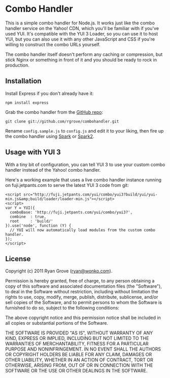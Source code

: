 Combo Handler
=============

This is a simple combo handler for Node.js. It works just like the combo handler
service on the Yahoo! CDN, which you'll be familiar with if you've used YUI.
It's compatible with the YUI 3 Loader, so you can use it to host YUI, but you
can also use it with any other JavaScript and CSS if you're willing to construct
the combo URLs yourself.

The combo handler itself doesn't perform any caching or compression, but stick
Nginx or something in front of it and you should be ready to rock in production.

Installation
------------

Install Express if you don't already have it:

    npm install express

Grab the combo handler from the [GitHub repo][repo]:

    git clone git://github.com/rgrove/combohandler.git

Rename `config.sample.js` to `config.js` and edit it to your liking, then fire
up the combo handler using [Spark][spark] or [Spark2][spark2].

[repo]: https://github.com/rgrove/combohandler
[spark]: https://github.com/senchalabs/spark
[spark2]: https://github.com/davglass/spark2

Usage with YUI 3
----------------

With a tiny bit of configuration, you can tell YUI 3 to use your custom combo
handler instead of the Yahoo! combo handler.

Here's a working example that uses a live combo handler instance running on
fuji.jetpants.com to serve the latest YUI 3 code from git:

    <script src="http://fuji.jetpants.com/yui/combo/yui3?build/yui/yui-min.js&amp;build/loader/loader-min.js"></script>
    <script>
    var Y = YUI({
      comboBase: 'http://fuji.jetpants.com/yui/combo/yui3?',
      combine  : true,
      root     : 'build/'
    }).use('node', function (Y) {
      // YUI will now automatically load modules from the custom combo handler.
    });
    </script>

License
-------

Copyright (c) 2011 Ryan Grove (ryan@wonko.com).

Permission is hereby granted, free of charge, to any person obtaining a copy of
this software and associated documentation files (the "Software"), to deal in
the Software without restriction, including without limitation the rights to
use, copy, modify, merge, publish, distribute, sublicense, and/or sell copies of
the Software, and to permit persons to whom the Software is furnished to do so,
subject to the following conditions:

The above copyright notice and this permission notice shall be included in all
copies or substantial portions of the Software.

THE SOFTWARE IS PROVIDED "AS IS", WITHOUT WARRANTY OF ANY KIND, EXPRESS OR
IMPLIED, INCLUDING BUT NOT LIMITED TO THE WARRANTIES OF MERCHANTABILITY, FITNESS
FOR A PARTICULAR PURPOSE AND NONINFRINGEMENT. IN NO EVENT SHALL THE AUTHORS OR
COPYRIGHT HOLDERS BE LIABLE FOR ANY CLAIM, DAMAGES OR OTHER LIABILITY, WHETHER
IN AN ACTION OF CONTRACT, TORT OR OTHERWISE, ARISING FROM, OUT OF OR IN
CONNECTION WITH THE SOFTWARE OR THE USE OR OTHER DEALINGS IN THE SOFTWARE.
